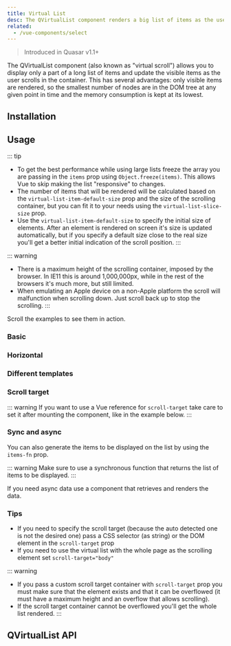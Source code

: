 ```yaml
---
title: Virtual List
desc: The QVirtualList component renders a big list of items as the user scrolls in the container, keeping DOM tree clean and eating the lowest amount of memory possible.
related:
  - /vue-components/select
---
```


> Introduced in Quasar v1.1+

The QVirtualList component (also known as "virtual scroll") allows you to display only a part of a long list of items and update the visible items as the user scrolls in the container. This has several advantages: only visible items are rendered, so the smallest number of nodes are in the DOM tree at any given point in time and the memory consumption is kept at its lowest.


## Installation
<doc-installation components="QVirtualList" />

## Usage

::: tip
* To get the best performance while using large lists freeze the array you are passing in the `items` prop using `Object.freeze(items)`. This allows Vue to skip making the list "responsive" to changes.
* The number of items that will be rendered will be calculated based on the `virtual-list-item-default-size` prop and the size of the scrolling container, but you can fit it to your needs using the `virtual-list-slice-size` prop.
* Use the `virtual-list-item-default-size` to specify the initial size of elements. After an element is rendered on screen it's size is updated automatically, but if you specify a default size close to the real size you'll get a better initial indication of the scroll position.
:::

::: warning
* There is a maximum height of the scrolling container, imposed by the browser. In IE11 this is around 1,000,000px, while in the rest of the browsers it's much more, but still limited.
* When emulating an Apple device on a non-Apple platform the scroll will malfunction when scrolling down. Just scroll back up to stop the scrolling.
:::

Scroll the examples to see them in action.

### Basic

<doc-example title="Basic" file="QVirtualList/Basic" />

### Horizontal

<doc-example title="Horizontal" file="QVirtualList/BasicHorizontal" />

### Different templates

<doc-example title="Different Templates for Items" file="QVirtualList/VariousContent" />

<doc-example title="Different Templates for Horizontal Items" file="QVirtualList/VariousContentHorizontal" />

### Scroll target
::: warning
If you want to use a Vue reference for `scroll-target` take care to set it after mounting the component, like in the example below.
:::

<doc-example title="Custom Scroll Target Container" file="QVirtualList/Container" scrollable />

<doc-example title="Scroll to Position" file="QVirtualList/ScrollTo" />

### Sync and async

You can also generate the items to be displayed on the list by using the `items-fn` prop.

::: warning
Make sure to use a synchronous function that returns the list of items to be displayed.
:::

If you need async data use a component that retrieves and renders the data.

<doc-example title="Generate Items on the Fly" file="QVirtualList/GenerateItems" />


### Tips
* If you need to specify the scroll target (because the auto detected one is not the desired one) pass a CSS selector (as string) or the DOM element in the `scroll-target` prop
* If you need to use the virtual list with the whole page as the scrolling element set  `scroll-target="body"`

::: warning
* If you pass a custom scroll target container with `scroll-target` prop you must make sure that the element exists and that it can be overflowed (it must have a maximum height and an overflow that allows scrolling).
* If the scroll target container cannot be overflowed you'll get the whole list rendered.
:::

## QVirtualList API
<doc-api file="QVirtualList" />
